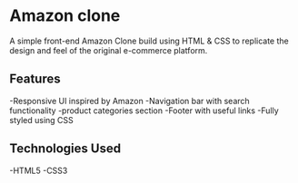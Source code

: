 # Amazon clone

A simple front-end Amazon Clone build using HTML & CSS to replicate the design and feel of the original e-commerce platform.

## Features
-Responsive UI inspired by Amazon
-Navigation bar with search functionality
-product categories section
-Footer with useful links
-Fully styled using CSS


## Technologies Used
 
 -HTML5
 -CSS3
